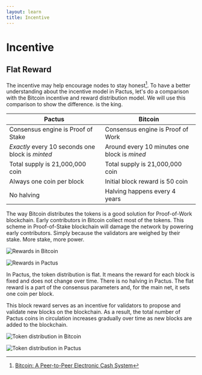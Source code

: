 ```yaml
---
layout: learn
title: Incentive
---
```


# Incentive

## Flat Reward

The incentive may help encourage nodes to stay honest[^first]. To have a better understanding about
the incentive model in Pactus, let's do a comparison with the Bitcoin incentive and reward
distribution model. We will use this comparison to show the difference. is the king.

| Pactus                                           | Bitcoin                                      |
| ------------------------------------------------ | -------------------------------------------- |
| Consensus engine is Proof of Stake               | Consensus engine is Proof of Work            |
| _Exactly_ every 10 seconds one block is _minted_ | Around every 10 minutes one block is _mined_ |
| Total supply is 21,000,000 coin                  | Total supply is 21,000,000 coin              |
| Always one coin per block                        | Initial block reward is 50 coin              |
| No halving                                       | Halving happens every 4 years                |

The way Bitcoin distributes the tokens is a good solution for Proof-of-Work blockchain. Early
contributors in Bitcoin collect most of the tokens. This scheme in Proof-of-Stake blockchain will
damage the network by powering early contributors. Simply because the validators are weighed by
their stake. More stake, more power.

![Rewards in Bitcoin](/assets/images/bitcoin_reward.png)

![Rewards in Pactus](/assets/images/pactus_reward.png)

In Pactus, the token distribution is flat. It means the reward for each block is fixed and does not
change over time. There is no halving in Pactus. The flat reward is a part of the consensus parameters
and, for the main net, it sets one coin per block.

This block reward serves as an incentive for validators to propose and validate new blocks on the blockchain.
As a result, the total number of Pactus coins in circulation increases gradually over time as new blocks are added to the blockchain.

![Token distribution in Bitcoin](/assets/images/bitcoin_token_distribution.png)

![Token distribution in Pactus](/assets/images/pactus_token_distribution.png)

[^first]: [Bitcoin: A Peer-to-Peer Electronic Cash System](https://bitcoin.org/bitcoin.pdf)
